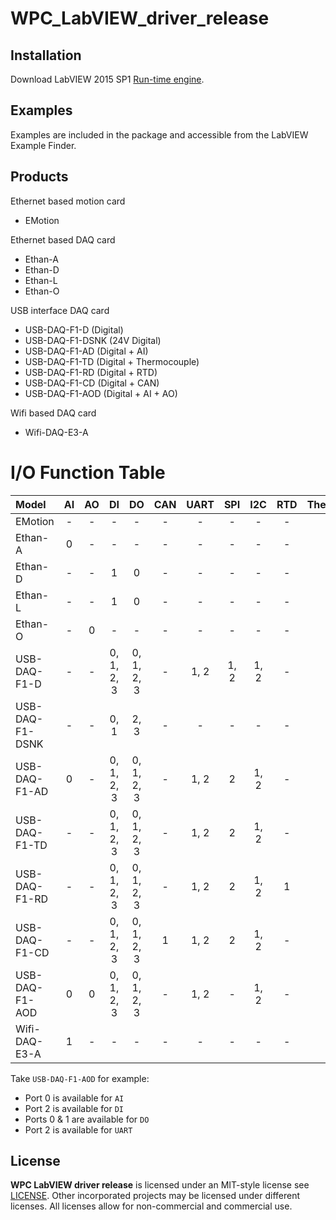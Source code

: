 # WPC_LabVIEW_driver_release

## Installation

Download LabVIEW 2015 SP1 [Run-time engine](https://drive.google.com/file/d/1Uj6r65KhNxvuApiqrMkZp-NWyq-Eek-k/view).  

## Examples

Examples are included in the package and accessible from the LabVIEW Example Finder.

## Products

Ethernet based motion card
- EMotion

Ethernet based DAQ card
- Ethan-A
- Ethan-D
- Ethan-L
- Ethan-O

USB interface DAQ card
- USB-DAQ-F1-D (Digital)
- USB-DAQ-F1-DSNK (24V Digital)
- USB-DAQ-F1-AD (Digital + AI)
- USB-DAQ-F1-TD (Digital + Thermocouple)
- USB-DAQ-F1-RD (Digital + RTD)
- USB-DAQ-F1-CD (Digital + CAN)
- USB-DAQ-F1-AOD (Digital + AI + AO)

Wifi based DAQ card
- Wifi-DAQ-E3-A

# I/O Function Table

| Model           | AI  | AO | DI         | DO         | CAN | UART | SPI | I2C  | RTD | Thermocouple | Motion |
|:----------------|:---:|:--:|:----------:|:----------:|:---:|:----:|:---:|:----:|:---:|:------------:|:------:|
| EMotion         | -   | -  | -          | -          |-    |-     |-    |-     | -   |-             | 0      |
| Ethan-A         | 0   | -  | -          | -          |-    |-     |-    |-     | -   |-             |-       |
| Ethan-D         | -   | -  | 1          | 0          |-    |-     |-    |-     | -   |-             |-       |
| Ethan-L         | -   | -  | 1          | 0          |-    |-     |-    |-     | -   |-             |-       |
| Ethan-O         | -   | 0  | -          | -          |-    |-     |-    |-     | -   |-             |-       |
| USB-DAQ-F1-D    | -   | -  | 0, 1, 2, 3 | 0, 1, 2, 3 |-    |1, 2  |1, 2 | 1, 2 | -   |-             |-       |
| USB-DAQ-F1-DSNK | -   | -  | 0, 1       | 2, 3       |-    |-     |-    |-     | -   |-             |-       |
| USB-DAQ-F1-AD   | 0   | -  | 0, 1, 2, 3 | 0, 1, 2, 3 |-    |1, 2  |2    | 1, 2 | -   |-             |-       |
| USB-DAQ-F1-TD   | -   | -  | 0, 1, 2, 3 | 0, 1, 2, 3 |-    |1, 2  |2    | 1, 2 | -   |1             |-       |
| USB-DAQ-F1-RD   | -   | -  | 0, 1, 2, 3 | 0, 1, 2, 3 |-    |1, 2  |2    | 1, 2 | 1   |-             |-       |
| USB-DAQ-F1-CD   | -   | -  | 0, 1, 2, 3 | 0, 1, 2, 3 |1    |1, 2  |2    | 1, 2 | -   |-             |-       |
| USB-DAQ-F1-AOD  | 0   | 0  | 0, 1, 2, 3 | 0, 1, 2, 3 |-    |1, 2  |-    | 1, 2 | -   |-             |-       |
| Wifi-DAQ-E3-A   | 1   | -  | -          | -          |-    |-     |-    |-     | -   |-             |-       |

Take `USB-DAQ-F1-AOD` for example:
- Port 0 is available for `AI`
- Port 2 is available for `DI`
- Ports 0 & 1 are available for `DO`
- Port 2 is available for `UART`
 

## License

**WPC LabVIEW driver release** is licensed under an MIT-style license see
[LICENSE](https://github.com/WPC-Systems-Ltd/WPC_LabVIEW_driver_release/blob/main/LICENSE). Other incorporated projects may be licensed under different licenses.
All licenses allow for non-commercial and commercial use.


